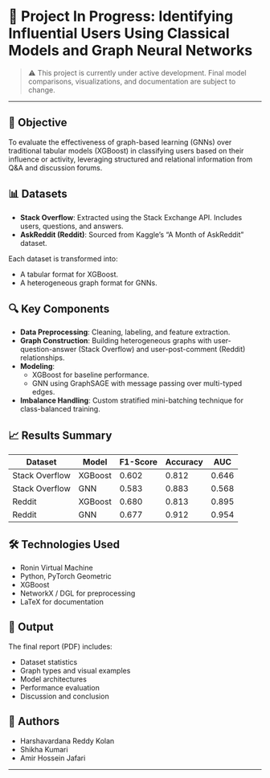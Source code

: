 # 🚧 Project In Progress: Identifying Influential Users Using Classical Models and Graph Neural Networks

> ⚠️ This project is currently under active development. Final model comparisons, visualizations, and documentation are subject to change.

---

## 🧠 Objective

To evaluate the effectiveness of graph-based learning (GNNs) over traditional tabular models (XGBoost) in classifying users based on their influence or activity, leveraging structured and relational information from Q&A and discussion forums.

## 📊 Datasets

- **Stack Overflow**: Extracted using the Stack Exchange API. Includes users, questions, and answers.
- **AskReddit (Reddit)**: Sourced from Kaggle’s “A Month of AskReddit” dataset.

Each dataset is transformed into:
- A tabular format for XGBoost.
- A heterogeneous graph format for GNNs.

## 🔍 Key Components

- **Data Preprocessing**: Cleaning, labeling, and feature extraction.
- **Graph Construction**: Building heterogeneous graphs with user-question-answer (Stack Overflow) and user-post-comment (Reddit) relationships.
- **Modeling**:
  - XGBoost for baseline performance.
  - GNN using GraphSAGE with message passing over multi-typed edges.
- **Imbalance Handling**: Custom stratified mini-batching technique for class-balanced training.

## 📈 Results Summary

| Dataset        | Model     | F1-Score | Accuracy | AUC   |
|----------------|-----------|----------|----------|--------|
| Stack Overflow | XGBoost   | 0.602    | 0.812    | 0.646 |
| Stack Overflow | GNN       | 0.583    | 0.883    | 0.568 |
| Reddit         | XGBoost   | 0.680    | 0.813    | 0.895 |
| Reddit         | GNN       | 0.677    | 0.912    | 0.954 |

## 🛠️ Technologies Used

- Ronin Virtual Machine
- Python, PyTorch Geometric
- XGBoost
- NetworkX / DGL for preprocessing
- LaTeX for documentation

## 📄 Output

The final report (PDF) includes:
- Dataset statistics
- Graph types and visual examples
- Model architectures
- Performance evaluation
- Discussion and conclusion

## 👥 Authors

- Harshavardana Reddy Kolan  
- Shikha Kumari  
- Amir Hossein Jafari

---
